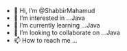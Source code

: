 - 👋 Hi, I’m @ShabbirMahamud
- 👀 I’m interested in ...Java
- 🌱 I’m currently learning ...Java
- 💞️ I’m looking to collaborate on ...Java
- 📫 How to reach me ...

<!---
ShabbirMahamud/ShabbirMahamud is a ✨ special ✨ repository because its `README.md` (this file) appears on your GitHub profile.
You can click the Preview link to take a look at your changes.
--->
